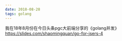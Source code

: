 ```yaml
---
date: 2018-08-28
tags: golang
---
```


我在18年8月份在今日头条pgc大前端分享的《golang并发》https://slides.com/shaomingquan/go-for-jsers-4